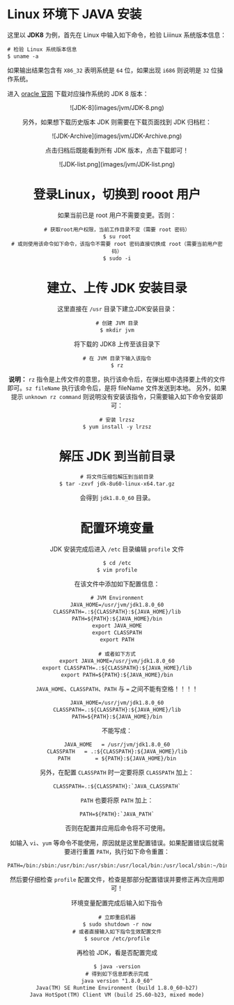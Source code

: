 # Linux 环境下 JAVA 安装

这里以 **JDK8** 为例，首先在 Linux 中输入如下命令，检验 Liiinux 系统版本信息：

```
# 检验 Linux 系统版本信息
$ uname -a
```

如果输出结果包含有 `X86_32` 表明系统是 `64` 位，如果出现 `i686` 则说明是 `32` 位操作系统。

进入 [oracle 官网](https://www.oracle.com/) 下载对应操作系统的 JDK 8 版本：

<div align = center>![JDK-8](images/jvm/JDK-8.png)

另外，如果想下载历史版本 JDK 则需要在下载页面找到 JDK 归档栏：

<div align = center>![JDK-Archive](images/jvm/JDK-Archive.png)

点击归档后既能看到所有 JDK 版本，点击下载即可！

<div align = center>![JDK-list.png](images/jvm/JDK-list.png)

# 登录Linux，切换到 rooot 用户

如果当前已是 root 用户不需要变更。否则：

```
# 获取root用户权限，当前工作目录不变（需要 root 密码）
$ su root
# 或则使用该命令如下命令，该指令不需要 root 密码直接切换成 root（需要当前用户密码）
$ sudo -i
```

# 建立、上传 JDK 安装目录

这里直接在 `/usr` 目录下建立JDK安装目录：

```
# 创建 JVM 目录
$ mkdir jvm
```

将下载的 JDK8 上传至该目录下

```
# 在 JVM 目录下输入该指令
$ rz
```

**说明：** `rz` 指令是上传文件的意思，执行该命令后，在弹出框中选择要上传的文件即可。`sz fileName` 执行该命令后，是将 fileName 文件发送到本地。
另外，如果提示 `unknown rz command` 则说明没有安装该指令，只需要输入如下命令安装即可：

```
# 安装 lrzsz
$ yum install -y lrzsz
```

# 解压 JDK 到当前目录

```
# 将文件压缩包解压到当前目录
$ tar -zxvf jdk-8u60-linux-x64.tar.gz
```

会得到 `jdk1.8.0_60` 目录。

# 配置环境变量

JDK 安装完成后进入 `/etc` 目录编辑 `profile` 文件

```
$ cd /etc
$ vim profile
```

在该文件中添加如下配置信息：

```
# JVM Environment
JAVA_HOME=/usr/jvm/jdk1.8.0_60
CLASSPATH=.:${CLASSPATH}:${JAVA_HOME}/lib
PATH=${PATH}:${JAVA_HOME}/bin
export JAVA_HOME
export CLASSPATH
export PATH

# 或者如下方式
export JAVA_HOME=/usr/jvm/jdk1.8.0_60
export CLASSPATH=.:${CLASSPATH}:${JAVA_HOME}/lib
export PATH=${PATH}:${JAVA_HOME}/bin
```

<!--sec data-title="警告" data-id="section0" data-show=true ces-->

`JAVA_HOME`、`CLASSPATH`、`PATH` 与 `=` 之间不能有空格！！！！

```
JAVA_HOME=/usr/jvm/jdk1.8.0_60
CLASSPATH=.:${CLASSPATH}:${JAVA_HOME}/lib
PATH=${PATH}:${JAVA_HOME}/bin
```
不能写成：
```
JAVA_HOME   = /usr/jvm/jdk1.8.0_60
CLASSPATH   = .:${CLASSPATH}:${JAVA_HOME}/lib
PATH        = ${PATH}:${JAVA_HOME}/bin
```

另外，在配置 `CLASSPATH` 时一定要将原 `CLASSPATH` 加上：

```
CLASSPATH=.:${CLASSPATH}:`JAVA_CLASSPATH`
```

`PATH` 也要将原 `PATH` 加上：

```
PATH=${PATH}:`JAVA_PATH`
```

否则在配置并应用后命令将不可使用。

如输入 `vi`、`yum` 等命令不能使用，原因就是这里配置错误。如果配置错误后就需要进行重置 `PATH`，执行如下命令重置：

```
PATH=/bin:/sbin:/usr/bin:/usr/sbin:/usr/local/bin:/usr/local/sbin:~/bin
```

然后要仔细检查 `profile` 配置文件，检查是那部分配置错误并要修正再次应用即可！

<!--endsec-->

环境变量配置完成后输入如下指令

```
# 立即重启机器
$ sudo shutdown -r now
# 或者直接输入如下指令生效配置文件
$ source /etc/profile
```

再检验 JDK，看是否配置完成

```
$ java -version
# 得到如下信息即表示完成
java version "1.8.0_60"
Java(TM) SE Runtime Environment (build 1.8.0_60-b27)
Java HotSpot(TM) Client VM (build 25.60-b23, mixed mode)
```
